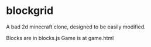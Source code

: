 # blockgrid
A bad 2d minecraft clone, designed to be easily modified.

Blocks are in blocks.js
Game is at game.html
